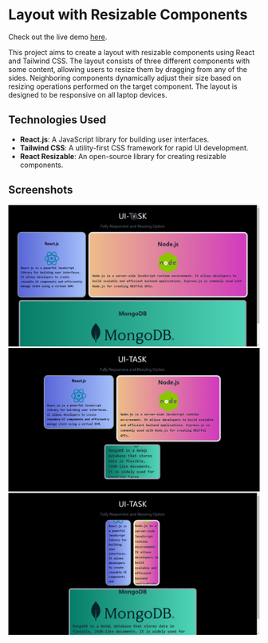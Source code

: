 # Layout with Resizable Components
Check out the live demo [here](https://ui-task-zeta-neon.vercel.app/).

This project aims to create a layout with resizable components using React and Tailwind CSS. The layout consists of three different components with some content, allowing users to resize them by dragging from any of the sides. Neighboring components dynamically adjust their size based on resizing operations performed on the target component. The layout is designed to be responsive on all laptop devices.

## Technologies Used

- **React.js**: A JavaScript library for building user interfaces.
- **Tailwind CSS**: A utility-first CSS framework for rapid UI development.
- **React Resizable**: An open-source library for creating resizable components.

## Screenshots
![Resizable Components Layout](./public/screenshots/img1.png)
![Resizable Components Layout](./public/screenshots/img2.png)
![Resizable Components Layout](./public/screenshots/img3.png)
